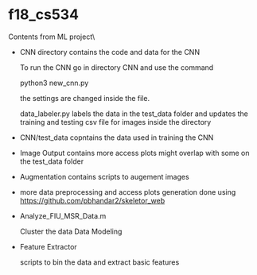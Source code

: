 # f18_cs534

Contents from ML project\

- CNN directory contains the code and data for the CNN

	To run the CNN go in directory CNN and use the command 

	python3 new_cnn.py

	the settings are changed inside the file. 

	data_labeler.py labels the data in the test_data folder and updates the training and testing csv file for images inside the directory 

- CNN/test_data 
	copntains the data used in training the CNN
	
- Image Output
	contains more access plots might overlap with some on the test_data folder

- Augmentation
	contains scripts to augement images 

- more data preprocessing and access plots generation done using https://github.com/pbhandar2/skeletor_web


- Analyze_FIU_MSR_Data.m

	Cluster the data
	Data Modeling 

- Feature Extractor

	scripts to bin the data and extract basic features 
